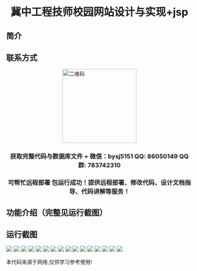 <p><h1 align="center">冀中工程技师校园网站设计与实现+jsp</h1></p>

## 简介

## 联系方式
<img src="https://bs-1329754181.cos.ap-shanghai.myqcloud.com/wx.jpg" alt="二维码" style="display: block; margin: 0 auto;" width="200px">
<p><h3 align="center">获取完整代码与数据库文件 + 微信：bysj5151 QQ: 86050149 QQ群: 783742310</h3></p>
<p><h3 align="center">可帮忙远程部署 包运行成功！提供远程部署、修改代码、设计文档指导、代码讲解等服务！</h3></p>

## 功能介绍（完整见运行截图）

## 运行截图
![](https://bs-1329754181.cos.ap-shanghai.myqcloud.com/ssm/JizhongProjectTechnicianCampusWebsite/img/001.jpg)
![](https://bs-1329754181.cos.ap-shanghai.myqcloud.com/ssm/JizhongProjectTechnicianCampusWebsite/img/002.jpg)
![](https://bs-1329754181.cos.ap-shanghai.myqcloud.com/ssm/JizhongProjectTechnicianCampusWebsite/img/003.jpg)
![](https://bs-1329754181.cos.ap-shanghai.myqcloud.com/ssm/JizhongProjectTechnicianCampusWebsite/img/004.jpg)
![](https://bs-1329754181.cos.ap-shanghai.myqcloud.com/ssm/JizhongProjectTechnicianCampusWebsite/img/005.jpg)
![](https://bs-1329754181.cos.ap-shanghai.myqcloud.com/ssm/JizhongProjectTechnicianCampusWebsite/img/006.jpg)
![](https://bs-1329754181.cos.ap-shanghai.myqcloud.com/ssm/JizhongProjectTechnicianCampusWebsite/img/007.jpg)
![](https://bs-1329754181.cos.ap-shanghai.myqcloud.com/ssm/JizhongProjectTechnicianCampusWebsite/img/008.jpg)
![](https://bs-1329754181.cos.ap-shanghai.myqcloud.com/ssm/JizhongProjectTechnicianCampusWebsite/img/009.jpg)
![](https://bs-1329754181.cos.ap-shanghai.myqcloud.com/ssm/JizhongProjectTechnicianCampusWebsite/img/010.jpg)
![](https://bs-1329754181.cos.ap-shanghai.myqcloud.com/ssm/JizhongProjectTechnicianCampusWebsite/img/011.jpg)
![](https://bs-1329754181.cos.ap-shanghai.myqcloud.com/ssm/JizhongProjectTechnicianCampusWebsite/img/012.jpg)
![](https://bs-1329754181.cos.ap-shanghai.myqcloud.com/ssm/JizhongProjectTechnicianCampusWebsite/img/013.jpg)
![](https://bs-1329754181.cos.ap-shanghai.myqcloud.com/ssm/JizhongProjectTechnicianCampusWebsite/img/014.jpg)
![](https://bs-1329754181.cos.ap-shanghai.myqcloud.com/ssm/JizhongProjectTechnicianCampusWebsite/img/015.jpg)
![](https://bs-1329754181.cos.ap-shanghai.myqcloud.com/ssm/JizhongProjectTechnicianCampusWebsite/img/016.jpg)

<p>本代码来源于网络,仅供学习参考使用!</p>
